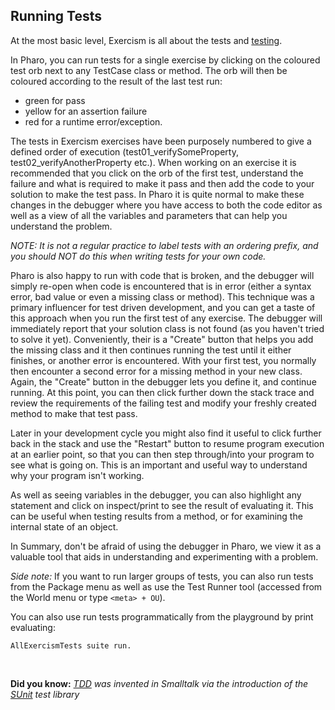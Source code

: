 ## Running Tests

At the most basic level, Exercism is all about the tests and 
[testing](https://github.com/exercism/docs/blob/master/language-tracks/exercises/anatomy/test-suites.md).

In Pharo, you can run tests for a single exercise by clicking on the coloured test orb next to any TestCase class or method.
The orb will then be coloured according to the result of the last test run: 
- green for pass 
- yellow for an assertion failure 
- red for a runtime error/exception.

The tests in Exercism exercises have been purposely numbered to give a defined order of execution (test01_verifySomeProperty, test02_verifyAnotherProperty etc.). When working on an exercise it is recommended that you click on the orb of the first test, understand the failure and what is required to make it pass and then add the code to your solution to make the test pass. In Pharo it is quite normal to make these changes in the debugger where you have access to both the code editor as well as a view of all the variables and parameters that can help you understand the problem. 

_NOTE: It is not a regular practice to label tests with an ordering prefix, and you should NOT do this when writing tests for your own code._

Pharo is also happy to run with code that is broken, and the debugger will simply re-open when code is encountered that is in error (either a syntax error, bad value or even a missing class or method). This technique was a primary influencer for test driven development, and you can get a taste of this approach when you run the first test of any exercise. The debugger will immediately report that your solution class is not found (as you haven't tried to solve it yet). Conveniently, their is a "Create" button that helps you add the missing class and it then continues running the test until it either finishes, or another error is encountered. With your first test, you normally then encounter a second error for a missing method in your new class. Again, the "Create" button in the debugger lets you define it, and continue running. At this point, you can then click further down the stack trace and review the requirements of the failing test and modify your freshly created method to make that test pass. 

Later in your development cycle you might also find it useful to click further back in the stack and use the "Restart" button to resume program execution at an earlier point, so that you can then step through/into your program to see what is going on. This is an important and useful way to understand why your program isn't working.  

As well as seeing variables in the debugger, you can also highlight any statement and click on inspect/print to see the result of evaluating it. This can be useful when testing results from a method, or for examining the internal state of an object. 

In Summary, don't be afraid of using the debugger in Pharo, we view it as a valuable tool that aids in understanding and experimenting with a problem.

_Side note:_ If you want to run larger groups of tests, you can also run tests from the Package menu as well as use the Test Runner tool (accessed from the World menu or type `<meta> + OU`).
 
You can also use run tests programmatically from the playground by print evaluating:
```
AllExercismTests suite run.
```

<br/>

**Did you know:** *[TDD](https://en.wikipedia.org/wiki/Test-driven_development) was invented in Smalltalk via the introduction of the [SUnit](https://en.wikipedia.org/wiki/SUnit) test library*


